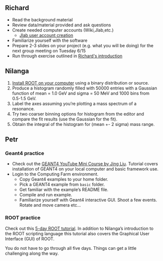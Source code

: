 ## Richard
* Read the background material
* Review data/material provided and ask questions
* Create needed computer accounts (Wiki,Jlab,etc.)
    * [Jlab user account creation](https://misportal.jlab.org/jlabAccess/)
* Familiarize yourself with the software
* Prepare 2-3 slides on your project (e.g. what you will be doing) for the next group meeting on Tuesday 6/15
* Run through exercise outlined in [Richard's introduction]((weekly_work/6_1_2021/talks/Richard_py_intro.ipynb))

## Nilanga
1. [Install ROOT on your computer](https://root.cern/install/) using a binary distribution or source.
2. Produce a histogram randomly filled with 50000 entries with a Gaussian function of mean = 1.0 GeV and sigma = 50 MeV and 1000 bins from 0.5-1.5 GeV.
3. Label the axes assuming you’re plotting a mass spectrum of a resonance.
4. Try two coarser binning options for histogram from the editor and
compare the fit results (use the Gaussian for the fit).
5. Obtain the integral of the histogram for (mean +- 2 sigma) mass range.

## Petr
### Geant4 practice
* Check out the [GEANT4 YouTube Mini Course by Jing Liu](https://youtube.com/playlist?list=PLw3G-vTgPrdBtrdWML8j7dYhylZDSgU1j). Tutorial covers installation of GEANT4 on your local computer and basic framework use.
* Login to the Computing Farm environment.
    * Copy Geant4 examples to your home folder.
    * Pick a GEANT4 example from `basic` folder.
    * Get familiar with the example’s README file. 
    * Compile and run example.
    * Familiarize yourself with Geant4 interactive GUI. Shoot a few events. Rotate and move camera etc...

### ROOT practice
Check out this [5-day ROOT tutorial](https://www.lpc-caen.in2p3.fr/root/Formation/en/). In addition to Nilanga’s introduction to the ROOT scripting language this tutorial also covers the Graphical User Interface (GUI) of ROOT.

You do not have to go through all five days. Things can get a little challenging along the way.
